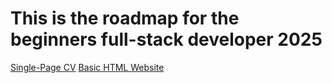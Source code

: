 # This is the roadmap for the beginners full-stack developer 2025

[Single-Page CV](https://roadmap.sh/projects/single-page-cv)
[Basic HTML Website](https://roadmap.sh/projects/basic-html-website)
